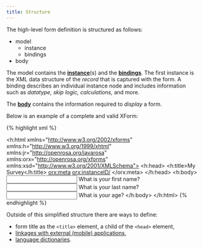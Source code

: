 ```yaml
---
title: Structure
---
```


The high-level form definition is structured as follows:

* model 
    * instance
    * bindings
* body

The model contains the **[instance](#instance)**(s) and the **[bindings](#bindings)**. The first instance is the XML data structure of the _record_ that is captured with the form. A binding describes an individual instance node and includes information such as _datatype, skip logic, calculations,_ and more.

The **[body](#body)** contains the information required to _display_ a form. 

Below is an example of a complete and valid XForm:

{% highlight xml %}
<?xml version="1.0"?>
<h:html xmlns="http://www.w3.org/2002/xforms" 
        xmlns:h="http://www.w3.org/1999/xhtml" 
        xmlns:jr="http://openrosa.org/javarosa" 
        xmlns:orx="http://openrosa.org/xforms" 
        xmlns:xsd="http://www.w3.org/2001/XMLSchema">
    <h:head>
        <h:title>My Survey</h:title>
        <model>
            <instance>
                <data id="mysurvey" orx:version="2014083101">
                    <firstname></firstname>
                    <lastname></lastname>
                    <age></age>
                    <orx:meta>
                        <orx:instanceID/>
                    </orx:meta>
                </data>
            </instance>
            <bind nodeset="/data/firstname" type="xsd:string" required="true()" />
            <bind nodeset="/data/lastname"  type="xsd:string" />
            <bind nodeset="/data/age" type="xsd:int" />
            <bind nodeset="/data/orx:meta/orx:instanceID" preload="uid" type="xsd:string"/>
        </model>
    </h:head>
    <h:body>
        <input ref="/data/firstname">
          <label>What is your first name?</label>
        </input>
        <input ref="/data/lastname">
          <label>What is your last name?</label>
        </input>
        <input ref="/data/age">
          <label>What is your age?</label>
        </input>
    </h:body>
</h:html>
{% endhighlight %}

Outside of this simplified structure there are ways to define: 

* form title as the `<title>` element, a child of the `<head>` element,
* [linkages with external (mobile) applications](#external-applications), 
* [language dictionaries](#languages). 

